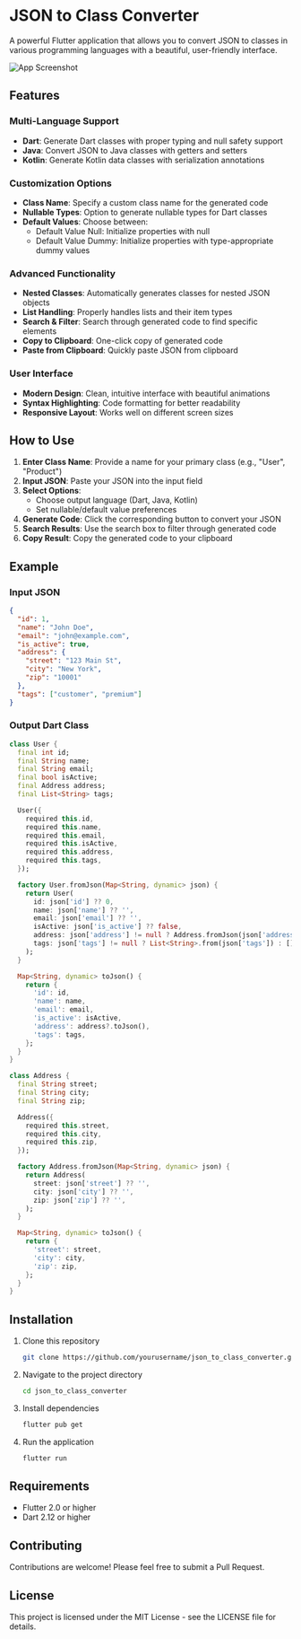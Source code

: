 # JSON to Class Converter

A powerful Flutter application that allows you to convert JSON to classes in various programming languages with a beautiful, user-friendly interface.

![App Screenshot](assets/app_screenshot.png)

## Features

### Multi-Language Support
- **Dart**: Generate Dart classes with proper typing and null safety support
- **Java**: Convert JSON to Java classes with getters and setters
- **Kotlin**: Generate Kotlin data classes with serialization annotations

### Customization Options
- **Class Name**: Specify a custom class name for the generated code
- **Nullable Types**: Option to generate nullable types for Dart classes
- **Default Values**: Choose between:
  - Default Value Null: Initialize properties with null
  - Default Value Dummy: Initialize properties with type-appropriate dummy values

### Advanced Functionality
- **Nested Classes**: Automatically generates classes for nested JSON objects
- **List Handling**: Properly handles lists and their item types
- **Search & Filter**: Search through generated code to find specific elements
- **Copy to Clipboard**: One-click copy of generated code
- **Paste from Clipboard**: Quickly paste JSON from clipboard

### User Interface
- **Modern Design**: Clean, intuitive interface with beautiful animations
- **Syntax Highlighting**: Code formatting for better readability
- **Responsive Layout**: Works well on different screen sizes

## How to Use

1. **Enter Class Name**: Provide a name for your primary class (e.g., "User", "Product")
2. **Input JSON**: Paste your JSON into the input field
3. **Select Options**:
   - Choose output language (Dart, Java, Kotlin)
   - Set nullable/default value preferences
4. **Generate Code**: Click the corresponding button to convert your JSON
5. **Search Results**: Use the search box to filter through generated code
6. **Copy Result**: Copy the generated code to your clipboard

## Example

### Input JSON
```json
{
  "id": 1,
  "name": "John Doe",
  "email": "john@example.com",
  "is_active": true,
  "address": {
    "street": "123 Main St",
    "city": "New York",
    "zip": "10001"
  },
  "tags": ["customer", "premium"]
}
```

### Output Dart Class
```dart
class User {
  final int id;
  final String name;
  final String email;
  final bool isActive;
  final Address address;
  final List<String> tags;

  User({
    required this.id,
    required this.name,
    required this.email,
    required this.isActive,
    required this.address,
    required this.tags,
  });

  factory User.fromJson(Map<String, dynamic> json) {
    return User(
      id: json['id'] ?? 0,
      name: json['name'] ?? '',
      email: json['email'] ?? '',
      isActive: json['is_active'] ?? false,
      address: json['address'] != null ? Address.fromJson(json['address']) : Address(),
      tags: json['tags'] != null ? List<String>.from(json['tags']) : [],
    );
  }

  Map<String, dynamic> toJson() {
    return {
      'id': id,
      'name': name,
      'email': email,
      'is_active': isActive,
      'address': address?.toJson(),
      'tags': tags,
    };
  }
}

class Address {
  final String street;
  final String city;
  final String zip;

  Address({
    required this.street,
    required this.city,
    required this.zip,
  });

  factory Address.fromJson(Map<String, dynamic> json) {
    return Address(
      street: json['street'] ?? '',
      city: json['city'] ?? '',
      zip: json['zip'] ?? '',
    );
  }

  Map<String, dynamic> toJson() {
    return {
      'street': street,
      'city': city,
      'zip': zip,
    };
  }
}
```

## Installation

1. Clone this repository
   ```bash
   git clone https://github.com/yourusername/json_to_class_converter.git
   ```

2. Navigate to the project directory
   ```bash
   cd json_to_class_converter
   ```

3. Install dependencies
   ```bash
   flutter pub get
   ```

4. Run the application
   ```bash
   flutter run
   ```

## Requirements

- Flutter 2.0 or higher
- Dart 2.12 or higher

## Contributing

Contributions are welcome! Please feel free to submit a Pull Request.

## License

This project is licensed under the MIT License - see the LICENSE file for details.
